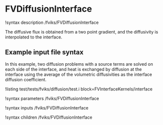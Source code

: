 # FVDiffusionInterface

!syntax description /fviks/FVDiffusionInterface

The diffusive flux is obtained from a two point gradient, and the diffusivity is
interpolated to the interface.

## Example input file syntax

In this example, two diffusion problems with a source terms are solved on each side
of the interface, and heat is exchanged by diffusion at the interface using the average
of the volumetric diffusivities as the interface diffusion coefficient.

!listing test/tests/fviks/diffusion/test.i block=FVInterfaceKernels/interface

!syntax parameters /fviks/FVDiffusionInterface

!syntax inputs /fviks/FVDiffusionInterface

!syntax children /fviks/FVDiffusionInterface
